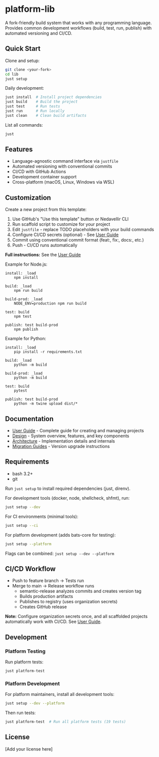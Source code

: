 # platform-lib

A fork-friendly build system that works with any programming language. Provides common development workflows (build, test, run, publish) with automated versioning and CI/CD.

## Quick Start

Clone and setup:

```bash
git clone <your-fork>
cd lib
just setup
```

Daily development:

```bash
just install  # Install project dependencies
just build    # Build the project
just test     # Run tests
just run      # Run locally
just clean    # Clean build artifacts
```

List all commands:

```bash
just
```

## Features

- Language-agnostic command interface via `justfile`
- Automated versioning with conventional commits
- CI/CD with GitHub Actions
- Development container support
- Cross-platform (macOS, Linux, Windows via WSL)

## Customization

Create a new project from this template:

1. Use GitHub's "Use this template" button or Nedavellir CLI
2. Run scaffold script to customize for your project
3. Edit `justfile` - replace TODO placeholders with your build commands
4. Configure CI/CD secrets (optional) - See [User Guide](docs/user-guide.md#cicd-configuration)
5. Commit using conventional commit format (feat:, fix:, docs:, etc.)
6. Push - CI/CD runs automatically

**Full instructions:** See the [User Guide](docs/user-guide.md)

Example for Node.js:

```just
install: _load
    npm install

build: _load
    npm run build

build-prod: _load
    NODE_ENV=production npm run build

test: build
    npm test

publish: test build-prod
    npm publish
```

Example for Python:

```just
install: _load
    pip install -r requirements.txt

build: _load
    python -m build

build-prod: _load
    python -m build

test: build
    pytest

publish: test build-prod
    python -m twine upload dist/*
```

## Documentation

- [User Guide](docs/user-guide.md) - Complete guide for creating and managing projects
- [Design](docs/design.md) - System overview, features, and key components
- [Architecture](docs/architecture.md) - Implementation details and internals
- [Migration Guides](docs/migrations/) - Version upgrade instructions

## Requirements

- bash 3.2+
- git

Run `just setup` to install required dependencies (just, direnv).

For development tools (docker, node, shellcheck, shfmt), run:

```bash
just setup --dev
```

For CI environments (minimal tools):

```bash
just setup --ci
```

For platform development (adds bats-core for testing):

```bash
just setup --platform
```

Flags can be combined: `just setup --dev --platform`

## CI/CD Workflow

- Push to feature branch → Tests run
- Merge to main → Release workflow runs
  - semantic-release analyzes commits and creates version tag
  - Builds production artifacts
  - Publishes to registry (uses organization secrets)
  - Creates GitHub release

**Note:** Configure organization secrets once, and all scaffolded projects automatically work with CI/CD. See [User Guide](docs/user-guide.md#cicd-configuration).

## Development

### Platform Testing

Run platform tests:

```bash
just platform-test
```

### Platform Development

For platform maintainers, install all development tools:

```bash
just setup --dev --platform
```

Then run tests:

```bash
just platform-test  # Run all platform tests (19 tests)
```

## License

[Add your license here]
